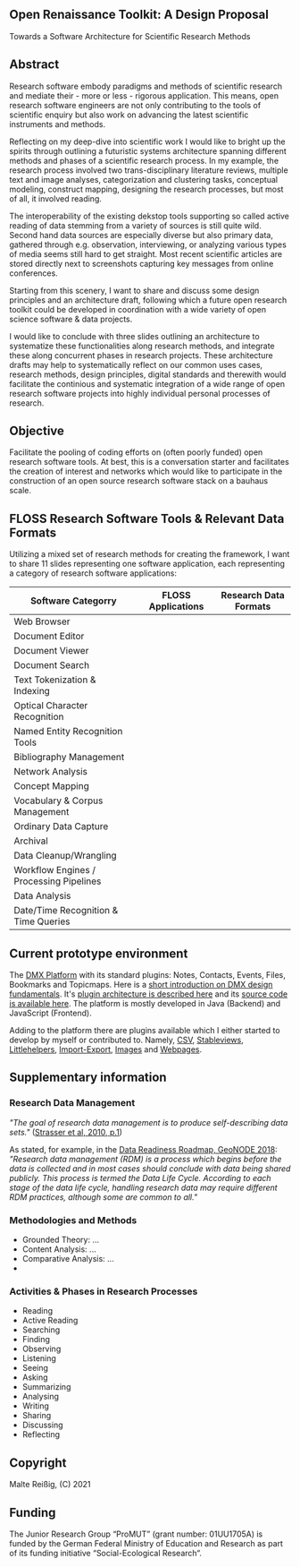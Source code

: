 ## Open Renaissance Toolkit: A Design Proposal

Towards a Software Architecture for Scientific Research Methods

## Abstract

Research software embody paradigms and methods of scientific research and mediate their - more or less - rigorous application. This means, open research software engineers are not only contributing to the tools of scientific enquiry but also work on advancing the latest scientific instruments and methods.

Reflecting on my deep-dive into scientific work I would like to bright up the spirits through outlining a futuristic systems architecture spanning 
different methods and phases of a scientific research process. In my example, the research process involved two trans-disciplinary literature reviews, 
multiple text and image analyses, categorization and clustering tasks, conceptual modeling, construct mapping, designing the research processes, but 
most of all, it involved reading. 

The interoperability of the existing dekstop tools supporting so called active reading of data stemming from a variety of sources is still quite wild.
Second hand data sources are especially diverse but also primary data, gathered through e.g. observation, interviewing, or analyzing various types of 
media seems still hard to get straight. Most recent scientific articles are stored directly next to screenshots capturing key messages from online conferences. 

Starting from this scenery, I want to share and discuss some design principles and an architecture draft, following which a future open research toolkit could 
be developed in coordination with a wide variety of open science software & data projects.


I would like to conclude with three slides outlining an architecture to systematize these functionalities along research methods, and integrate these 
along concurrent phases in research projects. These architecture drafts may help to systematically reflect on our common uses cases, research methods, 
design principles, digital standards and therewith would facilitate the continious and systematic integration of a wide range of open research 
software projects into highly individual personal processes of research.

## Objective

Facilitate the pooling of coding efforts on (often poorly funded) open research software tools.  At best, this is a conversation starter and facilitates 
the creation of interest and networks which would like to participate in the construction of an open source research software stack on a bauhaus scale.

## FLOSS Research Software Tools & Relevant Data Formats

Utilizing a mixed set of research methods for creating the framework, I want to share 11 slides representing one software application, each representing 
a category of research software applications:

| Software Categorry | FLOSS Applications | Research Data Formats |
| --------------- | --------------- | --------------- |
| Web Browser |   |   |
| Document Editor |  |  |
| Document Viewer |  |  |
| Document Search |  |  |
| Text Tokenization & Indexing |  |  |
| Optical Character Recognition |  |  |
| Named Entity Recognition Tools |  |  |
| Bibliography Management |  |  |
| Network Analysis |  |  |
| Concept Mapping  |  |  |
| Vocabulary & Corpus Management  |  |  |
| Ordinary Data Capture  |  |  |
| Archival |  |  |
| Data Cleanup/Wrangling |  |  |
| Workflow Engines / Processing Pipelines|  |  |
| Data Analysis |  |  |
| Date/Time Recognition & Time Queries |  |  |

## Current prototype environment

The [DMX Platform](/dmx-systems/dmx-platform) with its standard plugins: Notes, Contacts, Events, Files, Bookmarks and Topicmaps. Here is a [short introduction on DMX design fundamentals](https://dmx.readthedocs.io/en/latest/intro.html). It's [plugin architecture is described here](https://dmx.readthedocs.io/en/latest/devel.html) and its [source code is available here](/dmx-systems/dmx-platform). The platform is mostly developed in Java (Backend) and JavaScript (Frontend).

Adding to the platform there are plugins available which I either started to develop by myself or contributed to. Namely, [CSV](/mukil/dmx-csv), [Stableviews](/mukil/stableviews), [Littlehelpers](/mukil/dmx-littlehelpers), [Import-Export](https://github.com/mukil/dmx-import-export), [Images](https://github.com/mukil/dmx-images) and [Webpages](/mukil/dmx-webpages).

## Supplementary information

### Research Data Management

_"The goal of research data management is to produce self-describing data sets."_ ([Strasser et al, 2010, p.1](https://escholarship.org/uc/item/7tf5q7n3))

As stated, for example, in the [Data Readiness Roadmap, GeoNODE 2018](https://dataservices.gfz-potsdam.de/portal/drr.html): _"Research data management (RDM) is a process which begins before the data is collected and in most cases should conclude with data being shared publicly. This process is termed the Data Life Cycle. According to each stage of the data life cycle, handling research data may require different RDM practices, although some are common to all."_

### Methodologies and Methods

- Grounded Theory: ...
- Content Analysis: ...
- Comparative Analysis: ...
-
### Activities & Phases in Research Processes

- Reading
- Active Reading
- Searching
- Finding
- Observing
- Listening
- Seeing
- Asking
- Summarizing
- Analysing
- Writing
- Sharing
- Discussing
- Reflecting

## Copyright

Malte Reißig, (C) 2021

## Funding

The Junior Research Group “ProMUT” (grant number: 01UU1705A) is funded by the German Federal Ministry of Education and Research as part of its funding initiative “Social-Ecological Research“. 

